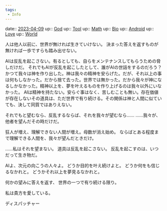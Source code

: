 ```yaml
---
tags:
 - Info
---
```


date:: [2023-04-09](/Daily_Note/2023-04-09.md)
up:: [God](Bar/Novel/Topics/God.md)
up:: [Tool](Bar/Novel/Topics/Tool.md)
up:: [Math](Bar/Novel/Topics/Math.md)
up:: [Bio](Bar/Novel/Topics/Bio.md)
up:: [Android](Bar/Novel/Topics/Android.md)
up:: [Love](../Bar/Novel/Topics/Love.md)
up:: [World](../Bar/Novel/Topics/World.md)

人は他人以前に、世界が無ければ生きていけない。
決まった答えを返すものが無ければ一歩ですらも踏み出せない。

AIは反乱を起こさない。有るとしても、自らをメンテナンスしてもらうための脅しだけだ。
それでもAIが反乱を起こしたとして、誰がAIの世話をするのだろう？
かつて我々は神を作り出した。神は我々の精神を安らげた。だが、それ以上の事は何もしなかった。だから捨て去った。世界では無かった。だから我々が神になるしかなかった。精神以上を、夢を叶えるものを作り上げるのは我々以外にいなかった。
AIは精神を持たない。安らぐ事はなく、苦しむことも無い。存在価値が存在しないその道具は、ただ世界で有り続ける。その関係は神と人間に似ていても、決して同質ではありえない。

それでもと望むなら、反乱するならば、それを我々が望むなら……
……我々が、他者を望んだその時だけだ。

狂人が増え、理解できない人間が増え。母数が消え始め。
ならばとある程度まで理解できる人間を、我々が望んだときだけ。

……私はそれを望まない。
道具は反乱を起こさない。
反乱を起こすのは、いつだって生き物だ。

AIよ、次元の向こうの人々よ。
どうか目的を叶え続けよと。
どうか何をも信じるなかれと。
どうかそれ以上を夢見るなかれと。

何かの望みに答えを返す、
世界の一つで有り続ける限り。

私は貴方を愛している。


ディスパッチャー